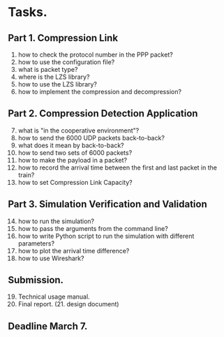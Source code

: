 

# Tasks.

## Part 1. Compression Link 
1. how to check the protocol number in the PPP packet?
2. how to use the configuration file? 
3. what is packet type? 
4. where is the LZS library? 
5. how to use the LZS library?
6. how to implement the compression and decompression? 

## Part 2. Compression Detection Application 
7. what is "in the cooperative environment"?
8. how to send the 6000 UDP packets back-to-back? 
9. what does it mean by back-to-back?
10. how to send two sets of 6000 packets? 
11. how to make the payload in a packet? 
12. how to record the arrival time between the first and last packet in the train? 
13. how to set Compression Link Capacity? 

## Part 3. Simulation Verification and Validation 
14. how to run the simulation? 
15. how to pass the arguments from the command line?
16. how to write Python script to run the simulation with different parameters?
17. how to plot the arrival time difference?
18. how to use Wireshark?

## Submission. 
19. Technical usage manual. 
20. Final report. 
(21. design document)

## Deadline March 7.

 




 
 





